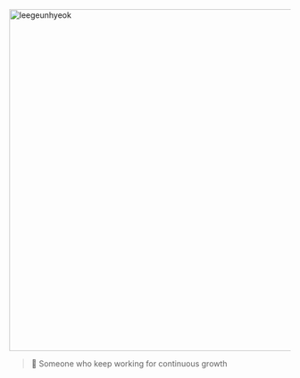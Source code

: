 <a href="https://this.geundung.dev" title="website">
  <img alt="leegeunhyeok" src="https://user-images.githubusercontent.com/26512984/231942993-6086680b-a95c-40e8-9cee-cad5aeaa5bbf.png" width="612" />
</a>

> 🚀 Someone who keep working for continuous growth
